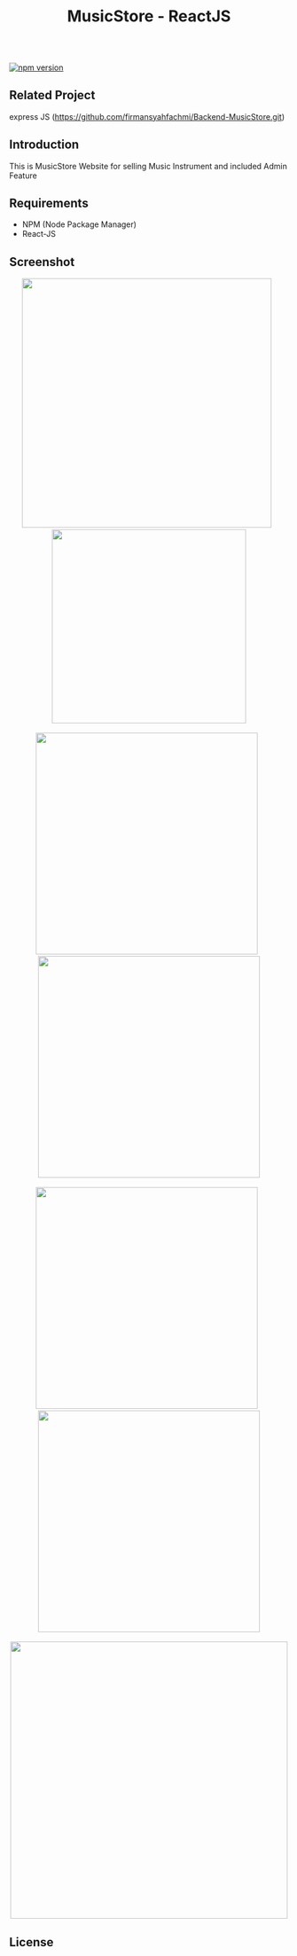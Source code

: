<h1 align="center">MusicStore - ReactJS</h1>

<p align="center">
  
</p>

<br/><br/>

<a href="#">
  <img src="https://img.shields.io/badge/ReactJS-16.10-blue.svg?style=flat-square" alt="npm version">
</a>

## Related Project
express JS (https://github.com/firmansyahfachmi/Backend-MusicStore.git)

## Introduction

This is MusicStore Website for selling Music Instrument and included Admin Feature



## Requirements
  - NPM (Node Package Manager)
  - React-JS
 
## Screenshot
<p align="center">
    <span>
      <img src="https://user-images.githubusercontent.com/52324743/67119954-73582380-f212-11e9-97f3-040ab60a6287.jpg" width="450px" />&nbsp;&nbsp;
      <img src="https://user-images.githubusercontent.com/52324743/67120000-8e2a9800-f212-11e9-8610-462e00ac2f1a.jpg" width="350px" />
    </span><br/><br/>
  
  <span>
    <img src="https://user-images.githubusercontent.com/52324743/67120296-36406100-f213-11e9-98c7-6b3d0d2848a9.jpg" width="400px" />&nbsp;&nbsp;
    <img src="https://user-images.githubusercontent.com/52324743/67120322-45bfaa00-f213-11e9-9549-cb06bdd4a7e5.jpg" width="400px" />
  </span><br/><br/>
  <span>
    <img src="https://user-images.githubusercontent.com/52324743/67120498-9c2ce880-f213-11e9-8741-1ea9a399349e.jpg" width="400px" />&nbsp;&nbsp;
    <img src="https://user-images.githubusercontent.com/52324743/67120615-d72f1c00-f213-11e9-8020-427d22396627.jpg" width="400px" />
  </span><br/><br/>
  <span>
    <img src="https://user-images.githubusercontent.com/52324743/67120714-0a71ab00-f214-11e9-88b5-b1be644787aa.jpg" width="500px" />
  </span>
  </p>

## License
